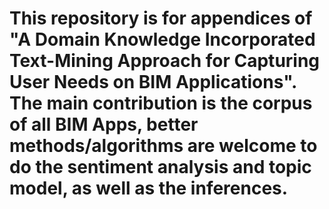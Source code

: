 # This repository is for appendices of "A Domain Knowledge Incorporated Text-Mining Approach for Capturing User Needs on BIM Applications". The main contribution is the corpus of all BIM Apps, better methods/algorithms are welcome to do the sentiment analysis and topic model, as well as the inferences. 
